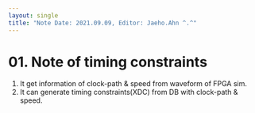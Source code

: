 ```yaml
---
layout: single
title: "Note Date: 2021.09.09, Editor: Jaeho.Ahn ^.^"
---
```


# 01. Note of timing constraints

1) It get information of clock-path & speed from waveform of FPGA sim.
2) It can generate timing constraints(XDC) from DB with clock-path & speed.


